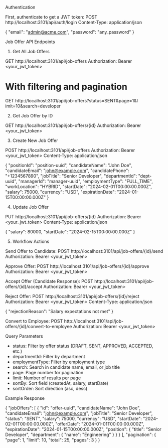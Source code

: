 Authentication

  First, authenticate to get a JWT token:
  POST http://localhost:3101/api/auth/login
  Content-Type: application/json

  {
    "email": "admin@acme.com",
    "password": "any_password"
  }

  Job Offer API Endpoints

  1. Get All Job Offers

  GET http://localhost:3101/api/job-offers
  Authorization: Bearer <your_jwt_token>

  # With filtering and pagination
  GET http://localhost:3101/api/job-offers?status=SENT&page=1&l
  imit=10&search=developer

  2. Get Job Offer by ID

  GET http://localhost:3101/api/job-offers/{id}
  Authorization: Bearer <your_jwt_token>

  3. Create New Job Offer

  POST http://localhost:3101/api/job-offers
  Authorization: Bearer <your_jwt_token>
  Content-Type: application/json

  {
    "positionId": "position-uuid",
    "candidateName": "John Doe",
    "candidateEmail": "john@example.com",
    "candidatePhone": "+1234567890",
    "jobTitle": "Senior Developer",
    "departmentId": "dept-uuid",
    "managerId": "manager-uuid",
    "employmentType": "FULL_TIME",
    "workLocation": "HYBRID",
    "startDate": "2024-02-01T00:00:00.000Z",
    "salary": 75000,
    "currency": "USD",
    "expirationDate": "2024-01-15T00:00:00.000Z"
  }

  4. Update Job Offer

  PUT http://localhost:3101/api/job-offers/{id}
  Authorization: Bearer <your_jwt_token>
  Content-Type: application/json

  {
    "salary": 80000,
    "startDate": "2024-02-15T00:00:00.000Z"
  }

  5. Workflow Actions

  Send Offer to Candidate:
  POST http://localhost:3101/api/job-offers/{id}/send
  Authorization: Bearer <your_jwt_token>

  Approve Offer:
  POST http://localhost:3101/api/job-offers/{id}/approve
  Authorization: Bearer <your_jwt_token>

  Accept Offer (Candidate Response):
  POST http://localhost:3101/api/job-offers/{id}/accept
  Authorization: Bearer <your_jwt_token>

  Reject Offer:
  POST http://localhost:3101/api/job-offers/{id}/reject
  Authorization: Bearer <your_jwt_token>
  Content-Type: application/json

  {
    "rejectionReason": "Salary expectations not met"
  }

  Convert to Employee:
  POST
  http://localhost:3101/api/job-offers/{id}/convert-to-employee
  Authorization: Bearer <your_jwt_token>

  Query Parameters

  - status: Filter by offer status (DRAFT, SENT, APPROVED,
  ACCEPTED, etc.)
  - departmentId: Filter by department
  - employmentType: Filter by employment type
  - search: Search in candidate name, email, or job title
  - page: Page number for pagination
  - limit: Number of results per page
  - sortBy: Sort field (createdAt, salary, startDate)
  - sortOrder: Sort direction (asc, desc)

  Example Response

  {
    "jobOffers": [
      {
        "id": "offer-uuid",
        "candidateName": "John Doe",
        "candidateEmail": "john@example.com",
        "jobTitle": "Senior Developer",
        "status": "SENT",
        "salary": 75000,
        "currency": "USD",
        "startDate": "2024-02-01T00:00:00.000Z",
        "offerDate": "2024-01-01T00:00:00.000Z",
        "expirationDate": "2024-01-15T00:00:00.000Z",
        "position": {
          "title": "Senior Developer",
          "department": {
            "name": "Engineering"
          }
        }
      }
    ],
    "pagination": {
      "page": 1,
      "limit": 10,
      "total": 25,
      "pages": 3
    }
  }

